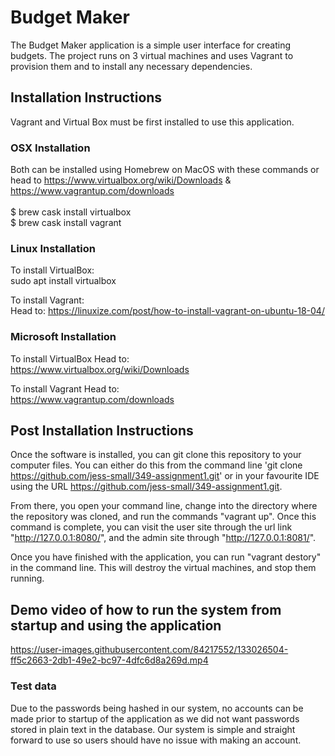 # Budget Maker
The Budget Maker application is a simple user interface for creating budgets. The project runs on 3 virtual machines and uses Vagrant to provision them and to install any necessary dependencies. 

## Installation Instructions
Vagrant and Virtual Box must be first installed to use this application. 

### OSX Installation
Both can be installed using Homebrew on MacOS with these commands or head to https://www.virtualbox.org/wiki/Downloads & https://www.vagrantup.com/downloads <br> <br>
$ brew cask install virtualbox <br>
$ brew cask install vagrant

### Linux Installation
To install VirtualBox: <br>
sudo apt install virtualbox

To install Vagrant: <br>
Head to:
https://linuxize.com/post/how-to-install-vagrant-on-ubuntu-18-04/


### Microsoft Installation
To install VirtualBox
Head to: <br>
https://www.virtualbox.org/wiki/Downloads

To install Vagrant
Head to: <br>
https://www.vagrantup.com/downloads


## Post Installation Instructions 
Once the software is installed, you can git clone this repository to your computer files. You can either do this from the command line 'git clone https://github.com/jess-small/349-assignment1.git' or in your favourite IDE using the URL https://github.com/jess-small/349-assignment1.git.



From there, you open your command line, change into the directory where the repository was cloned, and run the commands "vagrant up". Once this command is complete, you can visit the user site through the url link "http://127.0.0.1:8080/", and the admin site through "http://127.0.0.1:8081/".

Once you have finished with the application, you can run "vagrant destory" in the command line. This will destroy the virtual machines, and stop them running.




## Demo video of how to run the system from startup and using the application
https://user-images.githubusercontent.com/84217552/133026504-ff5c2663-2db1-49e2-bc97-4dfc6d8a269d.mp4


### Test data
Due to the passwords being hashed in our system, no accounts can be made prior to startup of the application as we did not want passwords stored in plain text in the database. Our system is simple and straight forward to use so users should have no issue with making an account.
